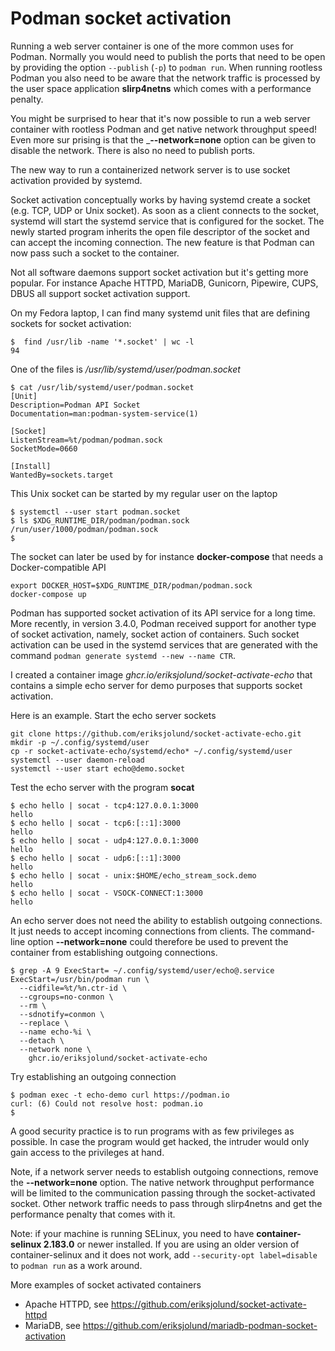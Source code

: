 # Podman socket activation

Running a web server container is one of the more common uses for Podman. Normally you 
would need to publish the ports that need to be open by providing the option `--publish` (`-p`) to `podman run`.
When running rootless Podman you also need to be aware that the network traffic is processed
by the user space application __slirp4netns__ which comes with a performance penalty.

You might be surprised to hear that it's now possible to run a web server container with rootless Podman and
get native network throughput speed! Even more sur   prising is that the ___--network=none__ option can be given to disable the network.
There is also no need to publish ports.

The new way to run a containerized network server is to use socket activation provided by systemd.

Socket activation conceptually works by having systemd create a socket (e.g. TCP, UDP or Unix socket). As soon as
a client connects to the socket, systemd will start the systemd service that is configured for the socket.
The newly started program inherits the open file descriptor of the socket and can accept the incoming connection.
The new feature is that Podman can now pass such a socket to the container.

Not all software daemons support socket activation but it's getting more popular.
For instance Apache HTTPD, MariaDB, Gunicorn, Pipewire, CUPS, DBUS all support socket activation support.
 
On my Fedora laptop, I can find many systemd unit files that are defining sockets for socket activation:

```
$  find /usr/lib -name '*.socket' | wc -l
94
```

One of the files is _/usr/lib/systemd/user/podman.socket_ 

```
$ cat /usr/lib/systemd/user/podman.socket
[Unit]
Description=Podman API Socket
Documentation=man:podman-system-service(1)

[Socket]
ListenStream=%t/podman/podman.sock
SocketMode=0660

[Install]
WantedBy=sockets.target
```

This Unix socket can be started by my regular user on the laptop

```
$ systemctl --user start podman.socket
$ ls $XDG_RUNTIME_DIR/podman/podman.sock
/run/user/1000/podman/podman.sock
$ 
```
The socket can later be used by for instance __docker-compose__ that needs a Docker-compatible API

```
export DOCKER_HOST=$XDG_RUNTIME_DIR/podman/podman.sock
docker-compose up
```

Podman has supported socket activation of its API service for a long time. 
More recently, in version 3.4.0, Podman received support for another type of socket activation, namely, socket action
of containers. Such socket activation can be used in the systemd services that are generated with the command `podman generate systemd --new --name CTR`.

I created a container image _ghcr.io/eriksjolund/socket-activate-echo_ that contains a simple echo server for demo purposes that supports socket activation.

Here is an example. Start the echo server sockets

```
git clone https://github.com/eriksjolund/socket-activate-echo.git
mkdir -p ~/.config/systemd/user
cp -r socket-activate-echo/systemd/echo* ~/.config/systemd/user
systemctl --user daemon-reload
systemctl --user start echo@demo.socket
```

Test the echo server with the program __socat__

```
$ echo hello | socat - tcp4:127.0.0.1:3000
hello
$ echo hello | socat - tcp6:[::1]:3000
hello
$ echo hello | socat - udp4:127.0.0.1:3000
hello
$ echo hello | socat - udp6:[::1]:3000
hello
$ echo hello | socat - unix:$HOME/echo_stream_sock.demo
hello
$ echo hello | socat - VSOCK-CONNECT:1:3000
hello
```

An echo server does not need the ability to establish outgoing connections. It just needs to accept incoming connections from clients. 
The command-line option __--network=none__ could therefore be used to prevent the container from establishing outgoing connections.

```
$ grep -A 9 ExecStart= ~/.config/systemd/user/echo@.service 
ExecStart=/usr/bin/podman run \
  --cidfile=%t/%n.ctr-id \
  --cgroups=no-conmon \
  --rm \
  --sdnotify=conmon \
  --replace \
  --name echo-%i \
  --detach \
  --network none \
    ghcr.io/eriksjolund/socket-activate-echo
```

Try establishing an outgoing connection

```
$ podman exec -t echo-demo curl https://podman.io
curl: (6) Could not resolve host: podman.io
$
```

A good security practice is to run programs with as few privileges as possible. In case the program would get hacked, the intruder would only
gain access to the privileges at hand.

Note, if a network server needs to establish outgoing connections, remove the __--network=none__ option. 
The native network throughput performance will be limited to the communication passing through
the socket-activated socket. Other network traffic needs to pass through slirp4netns and get the performance penalty that comes with it. 

Note: if your machine is running SELinux, you need to have __container-selinux  2.183.0__ or newer installed.
If you are using an older version of container-selinux and it does not work, add `--security-opt label=disable` to `podman run` as a work around.

More examples of socket activated containers

* Apache HTTPD, see https://github.com/eriksjolund/socket-activate-httpd
* MariaDB, see https://github.com/eriksjolund/mariadb-podman-socket-activation
